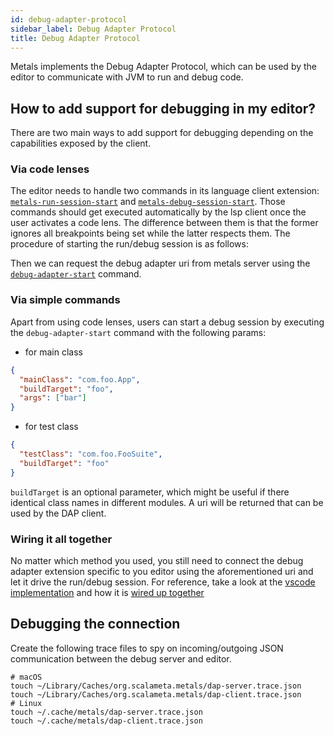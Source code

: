 ```yaml
---
id: debug-adapter-protocol
sidebar_label: Debug Adapter Protocol
title: Debug Adapter Protocol
---
```


Metals implements the Debug Adapter Protocol, which can be used by the editor to
communicate with JVM to run and debug code.

## How to add support for debugging in my editor?

There are two main ways to add support for debugging depending on the
capabilities exposed by the client.

### Via code lenses

The editor needs to handle two commands in its language client extension:
[`metals-run-session-start`](https://github.com/scalameta/metals/blob/master/metals/src/main/scala/scala/meta/internal/metals/ClientCommands.scala#L56)
and
[`metals-debug-session-start`](https://github.com/scalameta/metals/blob/master/metals/src/main/scala/scala/meta/internal/metals/ClientCommands.scala#L78).
Those commands should get executed automatically by the lsp client once the user
activates a code lens. The difference between them is that the former ignores
all breakpoints being set while the latter respects them. The procedure of
starting the run/debug session is as follows:

Then we can request the debug adapter uri from metals server using the
[`debug-adapter-start`](https://github.com/scalameta/metals/blob/master/metals/src/main/scala/scala/meta/internal/metals/ServerCommands.scala#L95)
command.

### Via simple commands

Apart from using code lenses, users can start a debug session by executing the
`debug-adapter-start` command with the following params:

- for main class

```json
{
  "mainClass": "com.foo.App",
  "buildTarget": "foo",
  "args": ["bar"]
}
```

- for test class

```json
{
  "testClass": "com.foo.FooSuite",
  "buildTarget": "foo"
}
```

`buildTarget` is an optional parameter, which might be useful if there identical
class names in different modules. A uri will be returned that can be used by the
DAP client.

### Wiring it all together

No matter which method you used, you still need to connect the debug adapter
extension specific to you editor using the aforementioned uri and let it drive
the run/debug session. For reference, take a look at the
[vscode implementation](https://github.com/scalameta/metals-vscode/blob/master/src/scalaDebugger.ts)
and how it is
[wired up together](https://github.com/scalameta/metals-vscode/blob/master/src/extension.ts#L356)

## Debugging the connection

Create the following trace files to spy on incoming/outgoing JSON communication
between the debug server and editor.

```
# macOS
touch ~/Library/Caches/org.scalameta.metals/dap-server.trace.json
touch ~/Library/Caches/org.scalameta.metals/dap-client.trace.json
# Linux
touch ~/.cache/metals/dap-server.trace.json
touch ~/.cache/metals/dap-client.trace.json
```
